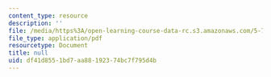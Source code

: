 ```yaml
---
content_type: resource
description: ''
file: /media/https%3A/open-learning-course-data-rc.s3.amazonaws.com/5-73-quantum-mechanics-i-fall-2018/df41d8551bd7aa88192374bc7f795d4b_MIT5_73F18_Lec39.pdf
file_type: application/pdf
resourcetype: Document
title: null
uid: df41d855-1bd7-aa88-1923-74bc7f795d4b
---
```

